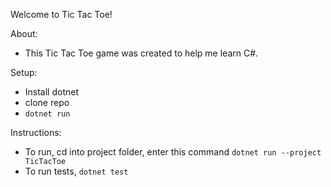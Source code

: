 Welcome to Tic Tac Toe!

About:
   - This Tic Tac Toe game was created to help me learn C#.

Setup:
- Install dotnet
- clone repo
- ```dotnet run```

Instructions:
- To run, cd into project folder, enter this command ``` dotnet run --project TicTacToe ```
- To run tests, ``` dotnet test ```

